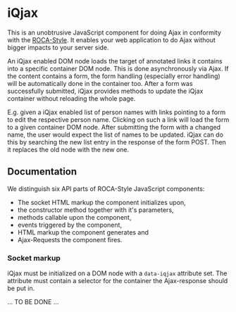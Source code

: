 iQjax
=====

This is an unobtrusive JavaScript component for doing Ajax in conformity 
with the [ROCA-Style](http://roca-style.org). It enables your web application 
to do Ajax without bigger impacts to your server side. 

An iQjax enabled DOM node loads the target of annotated links it contains into a 
specific container DOM node. This is done asynchronously via Ajax. If the 
content contains a form, the form handling (especially error handling) will be 
automatically done in the container too. After a form was successfully submitted, 
iQjax provides methods to update the iQjax container without reloading the whole 
page.

E.g. given a iQjax enabled list of person names with links pointing to a
form to edit the respective person name. Clicking on such a link will
load the form to a given container DOM node. After submitting the form 
with a changed name, the user would expect the list of names to be updated.
iQjax can do this by searching the new list entry in the response of
the form POST. Then it replaces the old node with the new one.

Documentation
-------------

We distinguish six API parts of ROCA-Style JavaScript components:

* The socket HTML markup the component initializes upon,
* the constructor method together with it's parameters,
* methods callable upon the component,
* events triggered by the component,
* HTML markup the component generates and
* Ajax-Requests the component fires.

### Socket markup

iQjax must be initialized on a DOM node with a `data-iqjax` attribute set. 
The attribute must contain a selector for the container the Ajax-response 
should be put in.


... TO BE DONE ...